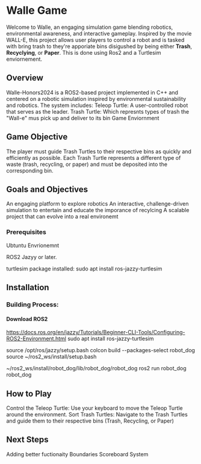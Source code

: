 # Walle Game
Welcome to Walle, an engaging simulation game blending robotics, environmental awareness, and interactive gameplay. Inspired by the movie WALL-E, this project  allows user players to control a robot and is tasked with bring trash to they're apporiate bins disigushed by being either **Trash**, **Recyclying**, or **Paper**. This is done using Ros2 and a Turtlesim enviornement. 

## Overview
Walle-Honors2024 is a ROS2-based project implemented in C++ and centered on a robotic simulation inspired by environmental sustainability and robotics. The system includes:
  Teleop Turtle: A user-controlled robot that serves as the leader.
  Trash Turtle: Which represnts types of trash the "Wall-e" mus pick up and deliver to its bin
  Game Enviornment
  
## Game Objective
The player must guide Trash Turtles to their respective bins as quickly and efficiently as possible. Each Trash Turtle represents a different type of waste (trash, recycling, or paper) and must be deposited into the corresponding bin.
## Goals and Objectives
  An engaging platform to explore robotics
  An interactive, challenge-driven simulation to entertain and educate the imporance of recylcing
  A scalable project that can evolve into a real environemt
### Prerequisites
Ubtuntu Envrionemnt

ROS2 Jazyy or later.

turtlesim package installed:
  sudo apt install ros-jazzy-turtlesim

## Installation
### Building Process: 
#### Download ROS2
https://docs.ros.org/en/jazzy/Tutorials/Beginner-CLI-Tools/Configuring-ROS2-Environment.html
sudo apt install ros-jazzy-turtlesim

source /opt/ros/jazzy/setup.bash 
colcon build --packages-select robot_dog 
source ~/ros2_ws/install/setup.bash

~/ros2_ws/install/robot_dog/lib/robot_dog/robot_dog
ros2 run robot_dog robot_dog


## How to Play
Control the Teleop Turtle: Use your keyboard to move the Teleop Turtle around the environment.
Sort Trash Turtles: Navigate to the Trash Turtles and guide them to their respective bins (Trash, Recycling, or Paper)

## Next Steps
 Adding better fuctionaity
 Boundaries
 Scoreboard System
